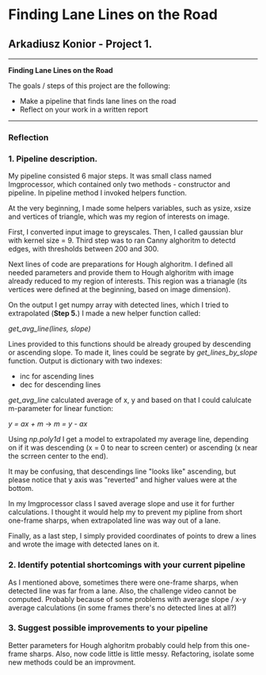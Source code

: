 # **Finding Lane Lines on the Road** 

## Arkadiusz Konior - Project 1.

---

**Finding Lane Lines on the Road**

The goals / steps of this project are the following:
* Make a pipeline that finds lane lines on the road
* Reflect on your work in a written report

---

### Reflection

### 1. Pipeline description.

My pipeline consisted 6 major steps. It was small class named Imgprocessor, which contained only two methods - constructor and pipeline. In pipeline method I invoked helpers function.

At the very beginning, I made some helpers variables, such as ysize, xsize and vertices of triangle, which was my region of interests on image.

First, I converted input image to greyscales. Then, I called gaussian blur with kernel size = 9. Third step was to ran Canny alghoritm to detectd edges, with thresholds between 200 and 300.

Next lines of code are preparations for Hough alghoritm. I defined all needed parameters and provide them to Hough alghoritm with image already reduced to my region of interests. This region was a trianagle (its vertices were defined at the beginning, based on image dimension).

On the output I get numpy array with detected lines, which I tried to extrapolated (**Step 5.**) I made a new helper function called:

*get_avg_line(lines, slope)*

Lines provided to this functions should be already grouped by descending or ascending slope. To made it, lines could be segrate by *get_lines_by_slope* function. Output is dictionary with two indexes:

* inc for ascending lines
* dec for descending lines

*get_avg_line* calculated average of x, y and based on that I could calulcate m-parameter for linear function:

*y = ax + m* -> *m = y - ax*

Using *np.poly1d* I get a model to extrapolated my average line, depending on if it was descending (x = 0 to near to screen center) or ascending (x near the scrreen center to the end).

It may be confusing, that descendings line "looks like" ascending, but please notice that y axis was "reverted" and higher values were at the bottom.

In my Imgprocessor class I saved average slope and use it for further calculations. I thought it would help my to prevent my pipline from short one-frame sharps, when extrapolated line was way out of a lane.

Finally, as a last step, I simply provided coordinates of points to drew a lines and wrote the image with detected lanes on it.

### 2. Identify potential shortcomings with your current pipeline

As I mentioned above, sometimes there were one-frame sharps, when detected line was far from a lane. Also, the challenge video cannot be computed. Probably because of some problems with average slope / x-y average calculations (in some frames there's no detected lines at all?)

### 3. Suggest possible improvements to your pipeline

Better parameters for Hough alghoritm probably could help from this one-frame sharps. Also, now code little is little messy. Refactoring, isolate some new methods could be an improvment. 
